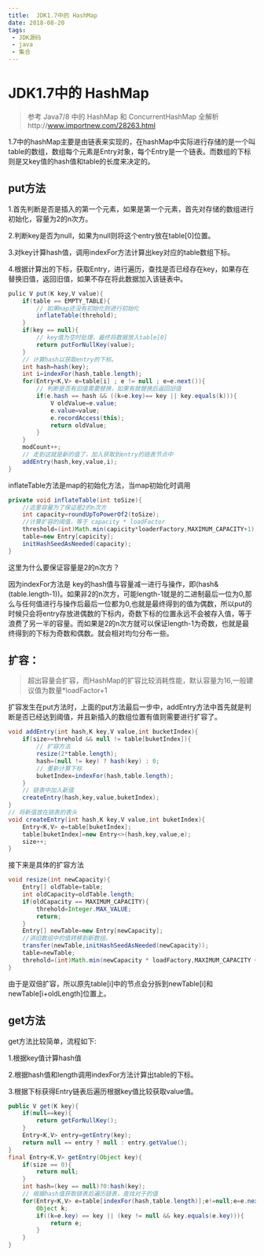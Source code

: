 ```yaml
---
title:  JDK1.7中的 HashMap
date: 2018-08-20
tags: 
 - JDK源码
 - java
 - 集合
---
```

# JDK1.7中的 HashMap
> 参考 Java7/8 中的 HashMap 和 ConcurrentHashMap 全解析http://www.importnew.com/28263.html


1.7中的hashMap主要是由链表来实现的，在hashMap中实际进行存储的是一个叫table的数组，数组每个元素是Entry对象，每个Entry是一个链表。而数组的下标则是又key值的hash值和table的长度来决定的。

## put方法
1.首先判断是否是插入的第一个元素，如果是第一个元素，首先对存储的数组进行初始化，容量为2的n次方。

2.判断key是否为null，如果为null则将这个entry放在table[0]位置。

3.对key计算hash值，调用indexFor方法计算出key对应的table数组下标。

4.根据计算出的下标，获取Entry，进行遍历，查找是否已经存在key，如果存在替换旧值，返回旧值，如果不存在将此数据加入该链表中。

```java
pulic V put(K key,V value){
	if(table == EMPTY_TABLE){
    	// 如果map还没有初始化则进行初始化
    	inflateTable(threhold);
    }
    if(key == null){
    	// key值为空时处理，最终将数据放入table[0]
    	return putForNullKey(value);
    }
    // 计算hash以获取entry的下标。
    int hash=hash(key);
    int i=indexFor(hash,table.length);
    for(Entry<K,V> e=table[i] ; e != null ; e=e.next()){
    	// 判断是否有旧值需要替换，如果有就替换后返回旧值
        if(e.hash == hash && ((k=e.key)== key || key.equals(k))){
        	V oldValue=e.value;
            e.value=value;
            e.recordAccess(this);
            return oldValue;
        }
    }
    modCount++;
    // 走到这就是新的值了，加入获取到entry的链表节点中
    addEntry(hash,key,value,i);
}
```

inflateTable方法是map的初始化方法，当map初始化时调用
```java
private void inflateTable(int toSize){
	//这里容量为了保证是2的n次方
	int capacity=roundUpToPowerOf2(toSize);
	//计算扩容的阈值，等于 capacity * loadFactor
	threshold=(int)Math.min(capicity*loaderFactory,MAXIMUM_CAPACITY+1);
    table=new Entry[capicity];
    initHashSeedAsNeeded(capacity);
}
```
这里为什么要保证容量是2的n次方？

因为indexFor方法是 key的hash值与容量减一进行与操作，即(hash&(table.length-1))。如果非2的n次方，可能length-1就是的二进制最后一位为0,那么与任何值进行与操作后最后一位都为0,也就是最终得到的值为偶数，所以put的时候只会将entry存放进偶数的下标内，奇数下标的位置永远不会被存入值，等于浪费了另一半的容量。而如果是2的n次方就可以保证length-1为奇数，也就是最终得到的下标为奇数和偶数。就会相对均匀分布一些。

## 扩容：
> 超出容量会扩容，而HashMap的扩容比较消耗性能，默认容量为16,一般建议值为数量*loadFactor+1

  扩容发生在put方法时，上面的put方法最后一步中，addEntry方法中首先就是判断是否已经达到阈值，并且新插入的数组位置有值则需要进行扩容了。
```java
void addEntry(int hash,K key,V value,int bucketIndex){
	if(size>=threhold && null != table[buketIndex]){
    	// 扩容方法
        resize(2*table.length);
        hash=(null != key) ? hash(key) : 0;
        // 重新计算下标
        buketIndex=indexFor(hash,table.length);
    }
    // 链表中加入新值
    createEntry(hash,key,value,buketIndex);
}
// 将新值放在链表的表头
void createEntry(int hash,K key,V value,int buketIndex){
	Entry<K,V> e=table[buketIndex];
    table[buketIndex]=new Entry<>(hash,key,value,e);
    size++;
}
```
接下来是具体的扩容方法
```java
void resize(int newCapacity){
	Entry[] oldTable=table;
    int oldCapacity=oldTable.length;
    if(oldCapacity == MAXIMUM_CAPACITY){
    	threhold=Integer.MAX_VALUE;
        return;
    }
    Entry[] newTable=new Entry[newCapacity];
    //讲旧数组中的值转移到新数组。
    transfer(newTable,initHashSeedAsNeeded(newCapacity));
    table=newTable;
    threhold=(int)Math.min(newCapacity * loadFactory,MAXIMUM_CAPACITY +1);
}
```
由于是双倍扩容，所以原先table[i]中的节点会分拆到newTable[i]和newTable[i+oldLength]位置上。

## get方法
get方法比较简单，流程如下:

1.根据key值计算hash值

2.根据hash值和length调用indexFor方法计算出table的下标。

3.根据下标获得Entry链表后遍历根据key值比较获取value值。

```java
public V get(K key){
	if(null==key){
    	return getForNullKey();
    }
    Entry<K,V> entry=getEntry(key);
    return null == entry ? null : entry.getValue();
}
final Entry<K,V> getEntry(Object key){
	if(size == 0){
    	return null;
    }
    int hash=(key == null)?0:hash(key);
    // 根据hash值获取链表后遍历链表，查找对于的值
    for(Entry<K,V> e=table[indexFor(hash,table.length)];e!=null;e=e.next){
    	Object k;
        if((k=e.key) == key || (key != null && key.equals(e.key))){
        	return e;
        }
    }
}
```





